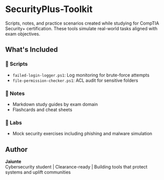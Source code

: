 # SecurityPlus-Toolkit

Scripts, notes, and practice scenarios created while studying for CompTIA Security+ certification. These tools simulate real-world tasks aligned with exam objectives.

## What's Included

### 📜 Scripts
- `failed-login-logger.ps1`: Log monitoring for brute-force attempts
- `file-permission-checker.ps1`: ACL audit for sensitive folders

### 🧠 Notes
- Markdown study guides by exam domain
- Flashcards and cheat sheets

### 🧪 Labs
- Mock security exercises including phishing and malware simulation

## Author
**Jaiunte**  
Cybersecurity student | Clearance-ready | Building tools that protect systems and uplift communities

